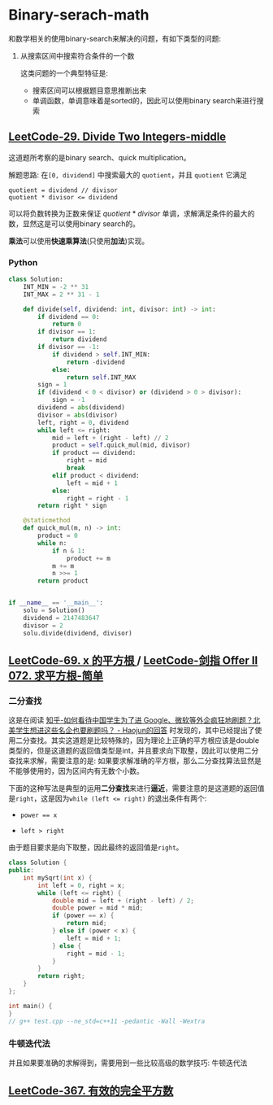 # Binary-serach-math

和数学相关的使用binary-search来解决的问题，有如下类型的问题:

1. 从搜索区间中搜索符合条件的一个数

   这类问题的一个典型特征是: 

   - 搜索区间可以根据题目意思推断出来
   - 单调函数，单调意味着是sorted的，因此可以使用binary search来进行搜索



## [LeetCode-29. Divide Two Integers-middle](https://leetcode.cn/problems/divide-two-integers/)

这道题所考察的是binary search、quick multiplication。

解题思路: 在`[0, dividend]` 中搜索最大的 `quotient`，并且 `quotient` 它满足 

```
quotient = dividend // divisor 
quotient * divisor <= dividend
```

可以将负数转换为正数来保证 $quotient * divisor$ 单调，求解满足条件的最大的数，显然这是可以使用binary search的。

**乘法**可以使用**快速乘算法**(只使用**加法**)实现。

### Python

```python
class Solution:
    INT_MIN = -2 ** 31
    INT_MAX = 2 ** 31 - 1

    def divide(self, dividend: int, divisor: int) -> int:
        if dividend == 0:
            return 0
        if divisor == 1:
            return dividend
        if divisor == -1:
            if dividend > self.INT_MIN:
                return -dividend
            else:
                return self.INT_MAX
        sign = 1
        if (dividend < 0 < divisor) or (dividend > 0 > divisor):
            sign = -1
        dividend = abs(dividend)
        divisor = abs(divisor)
        left, right = 0, dividend
        while left <= right:
            mid = left + (right - left) // 2
            product = self.quick_mul(mid, divisor)
            if product == dividend:
                right = mid
                break
            elif product < dividend:
                left = mid + 1
            else:
                right = right - 1
        return right * sign

    @staticmethod
    def quick_mul(m, n) -> int:
        product = 0
        while n:
            if n & 1:
                product += m
            m += m
            n >>= 1
        return product


if __name__ == '__main__':
    solu = Solution()
    dividend = 2147483647
    divisor = 2
    solu.divide(dividend, divisor)

```



## [LeetCode-69. x 的平方根 ](https://leetcode.cn/problems/sqrtx/) / [LeetCode-剑指 Offer II 072. 求平方根-简单](https://leetcode.cn/problems/jJ0w9p/)



### 二分查找

这是在阅读 [知乎-如何看待中国学生为了进 Google、微软等外企疯狂地刷题？北美学生想进这些名企也要刷题吗？ - Haojun的回答]( https://www.zhihu.com/question/35133069/answer/97832096) 时发现的，其中已经提出了使用二分查找。其实这道题是比较特殊的，因为理论上正确的平方根应该是double类型的，但是这道题的返回值类型是int，并且要求向下取整，因此可以使用二分查找来求解，需要注意的是: 如果要求解准确的平方根，那么二分查找算法显然是不能够使用的，因为区间内有无数个小数。

下面的这种写法是典型的运用**二分查找**来进行**逼近**，需要注意的是这道题的返回值是`right`，这是因为`while (left <= right)` 的退出条件有两个:

- `power == x`

- `left > right`

由于题目要求是向下取整，因此最终的返回值是`right`。

```c++
class Solution {
public:
    int mySqrt(int x) {
        int left = 0, right = x;
        while (left <= right) {
            double mid = left + (right - left) / 2;
            double power = mid * mid;
            if (power == x) {
                return mid;
            } else if (power < x) {
                left = mid + 1;
            } else {
                right = mid - 1;
            }
        }
        return right;
    }
};

int main() {
}
// g++ test.cpp --ne_std=c++11 -pedantic -Wall -Wextra

```



### 牛顿迭代法

并且如果要准确的求解得到，需要用到一些比较高级的数学技巧: 牛顿迭代法



## [LeetCode-367. 有效的完全平方数](https://leetcode.cn/problems/valid-perfect-square/)

